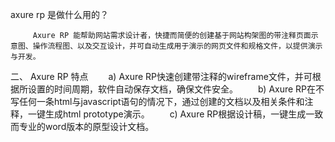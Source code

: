 axure rp 是做什么用的？

         Axure RP 能帮助网站需求设计者，快捷而简便的创建基于网站构架图的带注释页面示意图、操作流程图、以及交互设计，并可自动生成用于演示的网页文件和规格文件，以提供演示与开发。

二、  Axure RP 特点
　　a) Axure RP快速创建带注释的wireframe文件，并可根据所设置的时间周期，软件自动保存文档，确保文件安全。
　　b) Axure RP在不写任何一条html与javascript语句的情况下，通过创建的文档以及相关条件和注释，一键生成html prototype演示。
　　c) Axure RP根据设计稿，一键生成一致而专业的word版本的原型设计文档。